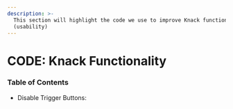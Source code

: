 ```yaml
---
description: >-
  This section will highlight the code we use to improve Knack functionality
  (usability)
---
```


# CODE: Knack Functionality

### Table of Contents

* Disable Trigger Buttons: 







